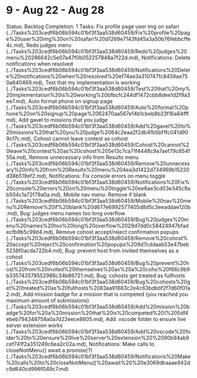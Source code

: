 # 9 - Aug 22 - Aug 28

Status: Backlog
Completion: 1
Tasks: Fix profile page user img on safari (../Tasks%203cedf6b06b594c01bf3f3aa538d60459/Fix%20profile%20page%20user%20img%20on%20safari%20d1269e7143fd45a3a50b76febbcffe4c.md), Redo judges menu (../Tasks%203cedf6b06b594c01bf3f3aa538d60459/Redo%20judges%20menu%20286642c5e07a47f0b052257848a7f22d.md), Notifications: Delete notifications when resolved (../Tasks%203cedf6b06b594c01bf3f3aa538d60459/Notifications%20Delete%20notifications%20when%20resolved%20ef74ae3a310747fc8459ae750a640469.md), Test that my implementation is working (../Tasks%203cedf6b06b594c01bf3f3aa538d60459/Test%20that%20my%20implementation%20is%20working%20bfbcfc244df1472cbb8dee1d2f9a3ee7.md), Auto format phone on signup page (../Tasks%203cedf6b06b594c01bf3f3aa538d60459/Auto%20format%20phone%20on%20signup%20page%2062470aa567e14b1cbeb8b23f16a64fff.md), Add gavel to missions that you judge (../Tasks%203cedf6b06b594c01bf3f3aa538d60459/Add%20gavel%20to%20missions%20that%20you%20judge%2064c2eaa2f2db4fb5bf1fc041d909cf7c.md), Cohost cannot leave contest as cohost (../Tasks%203cedf6b06b594c01bf3f3aa538d60459/Cohost%20cannot%20leave%20contest%20as%20cohost%205e13c7ca71f4448c9a7aef79c654f55a.md), Remove unnecessary info from Results menu (../Tasks%203cedf6b06b594c01bf3f3aa538d60459/Remove%20unnecessary%20info%20from%20Results%20menu%204ea3d1422d734969b15220d38b519ef2.md), Notifications: Fix console errors on menu toggle (../Tasks%203cedf6b06b594c01bf3f3aa538d60459/Notifications%20Fix%20console%20errors%20on%20menu%20toggle%20ee6ae3cd03e345c9ab504c1a72f79a0a.md), Mobile nav menu: Remove if blank (../Tasks%203cedf6b06b594c01bf3f3aa538d60459/Mobile%20nav%20menu%20Remove%20if%20blank%20d677e6992577405d8d5c3eeaddae120b.md), Bug: judges menu names too long overflow (../Tasks%203cedf6b06b594c01bf3f3aa538d60459/Bug%20judges%20menu%20names%20too%20long%20overflow%2029d7dd0c58424947bfadecfb9b5c99d4.md), Remove cohost accept/reject confirmation popups (../Tasks%203cedf6b06b594c01bf3f3aa538d60459/Remove%20cohost%20accept%20reject%20confirmation%20popups%209d7cddaab53e47beb5238f0acda722b4.md), Bug: prevent host from invited themselves as a cohost (../Tasks%203cedf6b06b594c01bf3f3aa538d60459/Bug%20prevent%20host%20from%20invited%20themselves%20as%20a%20coho%20f66c9b9b335743578552986c34b86721.md), Bug: cohosts get treated as fullhosts (../Tasks%203cedf6b06b594c01bf3f3aa538d60459/Bug%20cohosts%20get%20treated%20as%20fullhosts%2083aa91683c2e4c63bdbbf2f7d60f01a2.md), Add mission badge for a mission that is competed (you reached you maximum amount of submissions) (../Tasks%203cedf6b06b594c01bf3f3aa538d60459/Add%20mission%20badge%20for%20a%20mission%20that%20is%20competed%20(%205df4ebeb794348758a0a7d22eece8605.md), Add .vscode folder to ensure live server extension works (../Tasks%203cedf6b06b594c01bf3f3aa538d60459/Add%20vscode%20folder%20to%20ensure%20live%20server%20extension%20%2090b94ab9cef741f2a351249c6ea2c02a.md), Notifications: Make calls to closeNotiMenu() await a promise(?) (../Tasks%203cedf6b06b594c01bf3f3aa538d60459/Notifications%20Make%20calls%20to%20closeNotiMenu()%20await%20%20e3069dbaaae942dc9d640cd996f049c7.md)